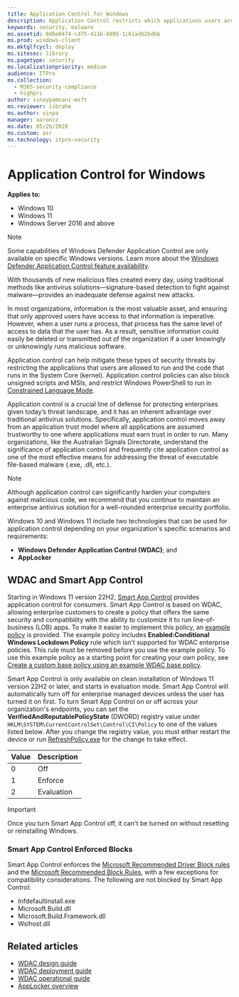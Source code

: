```yaml
---
title: Application Control for Windows
description: Application Control restricts which applications users are allowed to run and the code that runs in the system core.
keywords: security, malware
ms.assetid: 8d6e0474-c475-411b-b095-1c61adb2bdbb
ms.prod: windows-client
ms.mktglfcycl: deploy
ms.sitesec: library
ms.pagetype: security
ms.localizationpriority: medium
audience: ITPro
ms.collection: 
  - M365-security-compliance
  - highpri
author: vinaypamnani-msft
ms.reviewer: isbrahm
ms.author: vinpa
manager: aaroncz
ms.date: 05/26/2020
ms.custom: asr
ms.technology: itpro-security
---
```


# Application Control for Windows

**Applies to:**

- Windows 10
- Windows 11
- Windows Server 2016 and above

> [!NOTE]
> Some capabilities of Windows Defender Application Control are only available on specific Windows versions. Learn more about the [Windows Defender Application Control feature availability](feature-availability.md).

With thousands of new malicious files created every day, using traditional methods like antivirus solutions—signature-based detection to fight against malware—provides an inadequate defense against new attacks.

In most organizations, information is the most valuable asset, and ensuring that only approved users have access to that information is imperative. However, when a user runs a process, that process has the same level of access to data that the user has. As a result, sensitive information could easily be deleted or transmitted out of the organization if a user knowingly or unknowingly runs malicious software.

Application control can help mitigate these types of security threats by restricting the applications that users are allowed to run and the code that runs in the System Core (kernel). Application control policies can also block unsigned scripts and MSIs, and restrict Windows PowerShell to run in [Constrained Language Mode](/powershell/module/microsoft.powershell.core/about/about_language_modes).

Application control is a crucial line of defense for protecting enterprises given today’s threat landscape, and it has an inherent advantage over traditional antivirus solutions. Specifically, application control moves away from an application trust model where all applications are assumed trustworthy to one where applications must earn trust in order to run. Many organizations, like the Australian Signals Directorate, understand the significance of application control and frequently cite application control as one of the most effective means for addressing the threat of executable file-based malware (.exe, .dll, etc.).

> [!NOTE]
> Although application control can significantly harden your computers against malicious code, we recommend that you continue to maintain an enterprise antivirus solution for a well-rounded enterprise security portfolio.

Windows 10 and Windows 11 include two technologies that can be used for application control depending on your organization's specific scenarios and requirements:

- **Windows Defender Application Control (WDAC)**; and
- **AppLocker**

## WDAC and Smart App Control

Starting in Windows 11 version 22H2, [Smart App Control](https://support.microsoft.com/topic/what-is-smart-app-control-285ea03d-fa88-4d56-882e-6698afdb7003) provides application control for consumers. Smart App Control is based on WDAC, allowing enterprise customers to create a policy that offers the same security and compatibility with the ability to customize it to run line-of-business (LOB) apps. To make it easier to implement this policy, an [example policy](example-wdac-base-policies.md) is provided. The example policy includes **Enabled:Conditional Windows Lockdown Policy** rule which isn't supported for WDAC enterprise policies. This rule must be removed before you use the example policy. To use this example policy as a starting point for creating your own policy, see [Create a custom base policy using an example WDAC base policy](create-wdac-policy-for-lightly-managed-devices.md#create-a-custom-base-policy-using-an-example-wdac-base-policy).

Smart App Control is only available on clean installation of Windows 11 version 22H2 or later, and starts in evaluation mode. Smart App Control will automatically turn off for enterprise managed devices unless the user has turned it on first. To turn Smart App Control on or off across your organization's endpoints, you can set the **VerifiedAndReputablePolicyState** (DWORD) registry value under `HKLM\SYSTEM\CurrentControlSet\Control\CI\Policy` to one of the values listed below. After you change the registry value, you must either restart the device or run [RefreshPolicy.exe](https://www.microsoft.com/download/details.aspx?id=102925) for the change to take effect.

| Value | Description |
|-------|-------------|
| 0     | Off         |
| 1     | Enforce     |
| 2     | Evaluation  |

> [!IMPORTANT]
> Once you turn Smart App Control off, it can't be turned on without resetting or reinstalling Windows.

### Smart App Control Enforced Blocks

Smart App Control enforces the [Microsoft Recommended Driver Block rules](microsoft-recommended-driver-block-rules.md) and the [Microsoft Recommended Block Rules](microsoft-recommended-block-rules.md), with a few exceptions for compatibility considerations. The following are not blocked by Smart App Control: 

- Infdefaultinstall.exe
- Microsoft.Build.dll
- Microsoft.Build.Framework.dll
- Wslhost.dll

## Related articles

- [WDAC design guide](windows-defender-application-control-design-guide.md)
- [WDAC deployment guide](windows-defender-application-control-deployment-guide.md)
- [WDAC operational guide](windows-defender-application-control-operational-guide.md)
- [AppLocker overview](applocker/applocker-overview.md)
